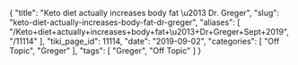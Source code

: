 {
    "title": "Keto diet actually increases body fat \u2013 Dr. Greger",
    "slug": "keto-diet-actually-increases-body-fat-dr-greger",
    "aliases": [
        "/Keto+diet+actually+increases+body+fat+\u2013+Dr+Greger+Sept+2019",
        "/11114"
    ],
    "tiki_page_id": 11114,
    "date": "2019-09-02",
    "categories": [
        "Off Topic",
        "Greger"
    ],
    "tags": [
        "Greger",
        "Off Topic"
    ]
}
